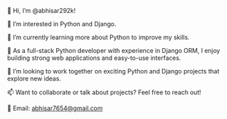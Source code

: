 
👋 Hi, I’m @abhisar292k!

👀 I’m interested in Python and Django.

🌱 I’m currently learning more about Python to improve my skills.

💼 As a full-stack Python developer with experience in Django ORM, I enjoy building strong web applications and easy-to-use interfaces.

🤝 I’m looking to work together on exciting Python and Django projects that explore new ideas.

📫 Want to collaborate or talk about projects? Feel free to reach out!

📧 Email: abhisar7654@gmail.com
